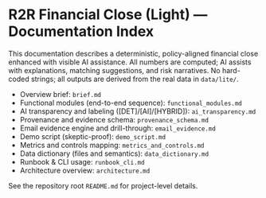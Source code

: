 # R2R Financial Close (Light) — Documentation Index

This documentation describes a deterministic, policy-aligned financial close enhanced with visible AI assistance. All numbers are computed; AI assists with explanations, matching suggestions, and risk narratives. No hard-coded strings; all outputs are derived from the real data in `data/lite/`.

- Overview brief: `brief.md`
- Functional modules (end-to-end sequence): `functional_modules.md`
- AI transparency and labeling ([DET]/[AI]/[HYBRID]): `ai_transparency.md`
- Provenance and evidence schema: `provenance_schema.md`
- Email evidence engine and drill-through: `email_evidence.md`
- Demo script (skeptic-proof): `demo_script.md`
- Metrics and controls mapping: `metrics_and_controls.md`
- Data dictionary (files and semantics): `data_dictionary.md`
- Runbook & CLI usage: `runbook_cli.md`
- Architecture overview: `architecture.md`

See the repository root `README.md` for project-level details.
